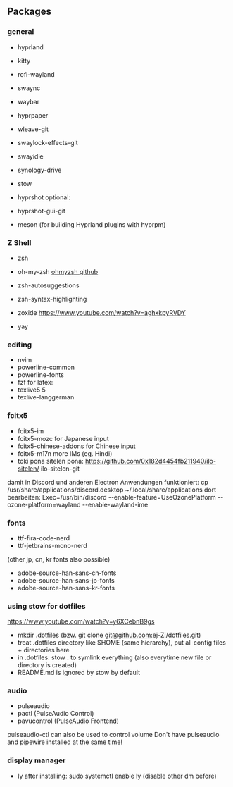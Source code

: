 
## Packages
### general
- hyprland
- kitty
- rofi-wayland
- swaync
- waybar
- hyprpaper
- wleave-git
- swaylock-effects-git
- swayidle

- synology-drive
- stow

- hyprshot
optional:
- hyprshot-gui-git

- meson (for building Hyprland plugins with hyprpm)

### Z Shell
- zsh
- oh-my-zsh
    [ohmyzsh github](https://github.com/ohmyzsh/ohmyzsh)
- zsh-autosuggestions
- zsh-syntax-highlighting

- zoxide https://www.youtube.com/watch?v=aghxkpyRVDY
- yay

### editing
- nvim
- powerline-common
- powerline-fonts
- fzf
for latex:
- texlive5 5 
- texlive-langgerman

### fcitx5
- fcitx5-im
- fcitx5-mozc
    for Japanese input
- fcitx5-chinese-addons
    for Chinese input
- fcitx5-m17n
    more IMs (eg. Hindi)
- toki pona sitelen pona:
https://github.com/0x182d4454fb211940/ilo-sitelen/
ilo-sitelen-git

damit in Discord und anderen Electron Anwendungen funktioniert:
cp /usr/share/applications/discord.desktop ~/.local/share/applications
dort bearbeiten:
Exec=/usr/bin/discord --enable-feature=UseOzonePlatform --ozone-platform=wayland --enable-wayland-ime

### fonts
- ttf-fira-code-nerd
- ttf-jetbrains-mono-nerd

(other jp, cn, kr fonts also possible)
- adobe-source-han-sans-cn-fonts
- adobe-source-han-sans-jp-fonts
- adobe-source-han-sans-kr-fonts

### using stow for dotfiles
https://www.youtube.com/watch?v=y6XCebnB9gs

- mkdir .dotfiles (bzw. git clone git@github.com:ej-Zi/dotfiles.git)
- treat .dotfiles directory like $HOME (same hierarchy), put all config files + directories here
- in .dotfiles: stow .
    to symlink everything (also everytime new file or directory is created)
- README.md is ignored by stow by default

### audio
- pulseaudio
- pactl (PulseAudio Control)
- pavucontrol (PulseAudio Frontend)

pulseaudio-ctl can also be used to control volume
Don't have pulseaudio and pipewire installed at the same time!

### display manager
- ly
after installing: sudo systemctl enable ly
(disable other dm before)
